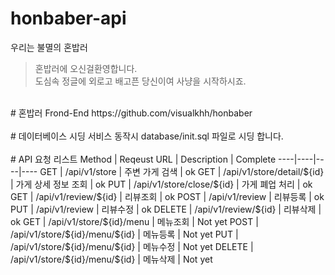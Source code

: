 # honbaber-api
우리는 불멸의 혼밥러
>혼밥러에 오신걸환영합니다.  
>도심속 정글에 외로고 배고픈 당신이여 사냥을 시작하시죠.
<br/>
# 혼밥러 Frond-End
https://github.com/visualkhh/honbaber
<br/><br/>
# 데이터베이스 시딩
서비스 동작시 database/init.sql 파일로 시딩 합니다.
<br/><br/>
# API 요청 리스트
Method | Reqeust URL | Description | Complete
----|----|----|----
GET | /api/v1/store | 주변 가게 검색 | ok
GET | /api/v1/store/detail/${id} | 가게 상세 정보 조회 | ok
PUT | /api/v1/store/close/${id} | 가게 폐업 처리 | ok 
GET | /api/v1/review/${id} | 리뷰조회 | ok
POST | /api/v1/review | 리뷰등록 | ok
PUT | /api/v1/review | 리뷰수정 | ok
DELETE | /api/v1/review/${id} | 리뷰삭제 | ok
GET | /api/v1/store/${id}/menu | 메뉴조회 | Not yet
POST | /api/v1/store/${id}/menu/${id} | 메뉴등록 | Not yet
PUT | /api/v1/store/${id}/menu/${id} | 메뉴수정 | Not yet
DELETE | /api/v1/store/${id}/menu/${id} | 메뉴삭제 | Not yet
